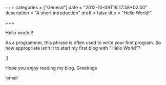 +++
categories = ["General"]
date = "2012-10-09T16:17:58+02:00"
description = "A short introduction"
draft = false
title = "Hello World!"

+++

Hello world!!!

As a programmer, this phrase is often used to write your first program.
So how appropriate isn't it to start my first blog with "Hello World"?

;)

Hope you enjoy reading my blog.
Greetings

Ismail